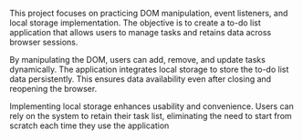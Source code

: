 This project focuses on practicing DOM manipulation, event listeners, and local storage implementation. The objective is to create a to-do list application that allows users to manage tasks and retains data across browser sessions.

By manipulating the DOM, users can add, remove, and update tasks dynamically. The application integrates local storage to store the to-do list data persistently. This ensures data availability even after closing and reopening the browser.

Implementing local storage enhances usability and convenience. Users can rely on the system to retain their task list, eliminating the need to start from scratch each time they use the application